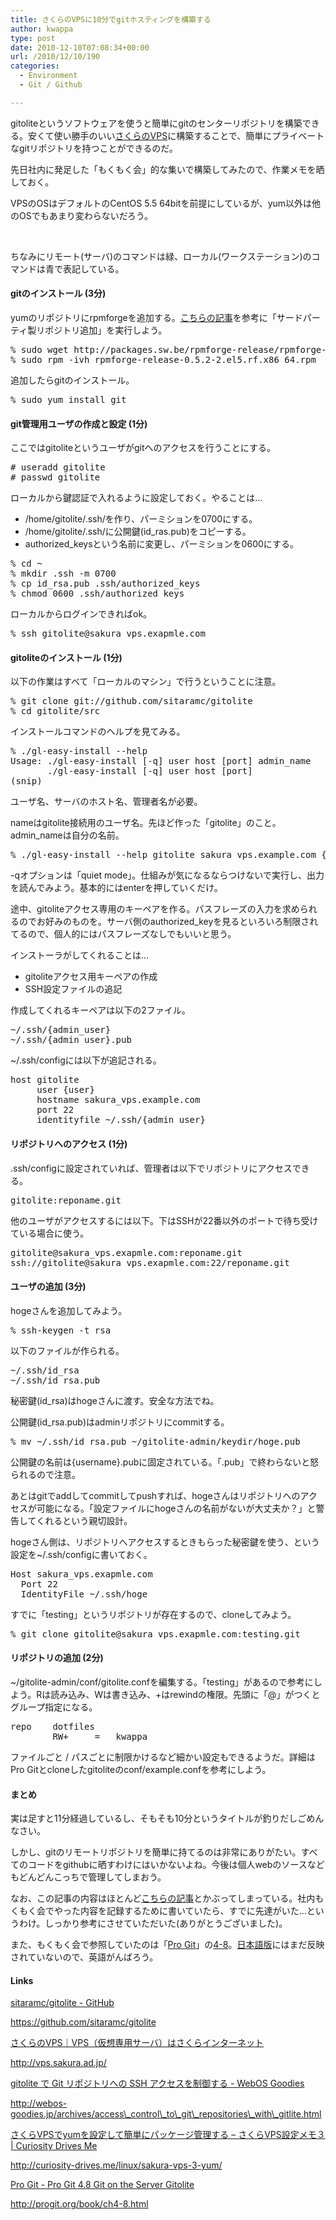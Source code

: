 ```yaml
---
title: さくらのVPSに10分でgitホスティングを構築する
author: kwappa
type: post
date: 2010-12-10T07:08:34+00:00
url: /2010/12/10/190
categories:
  - Environment
  - Git / Github

---
```

gitoliteというソフトウェアを使うと簡単にgitのセンターリポジトリを構築できる。安くて使い勝手のいい<a href="http://vps.sakura.ad.jp/" target="_blank">さくらのVPS</a>に構築することで、簡単にプライベートなgitリポジトリを持つことができるのだ。

先日社内に発足した「もくもく会」的な集いで構築してみたので、作業メモを晒しておく。

VPSのOSはデフォルトのCentOS 5.5 64bitを前提にしているが、yum以外は他のOSでもあまり変わらないだろう。

&nbsp; &nbsp;&nbsp; &nbsp;&nbsp; &nbsp;&nbsp; &nbsp;&nbsp; &nbsp;&nbsp; &nbsp;&nbsp; &nbsp;&nbsp; &nbsp;&nbsp; &nbsp;&nbsp; &nbsp;&nbsp; &nbsp;&nbsp; &nbsp;&nbsp; &nbsp;&nbsp; &nbsp;&nbsp; &nbsp;&nbsp; &nbsp;&nbsp; &nbsp;&nbsp; &nbsp;&nbsp; &nbsp;&nbsp; &nbsp;&nbsp; &nbsp;&nbsp; &nbsp;&nbsp; &nbsp;&nbsp; &nbsp;

<!--more-->

ちなみにリモート(サーバ)のコマンドは緑、ローカル(ワークステーション)のコマンドは青で表記している。

#### gitのインストール (3分)

yumのリポジトリにrpmforgeを追加する。<a href="http://curiosity-drives.me/linux/sakura-vps-3-yum/" target="_blank">こちらの記事</a>を参考に「サードパーティ製リポジトリ追加」を実行しよう。

<pre class="code con_sv">% sudo wget http://packages.sw.be/rpmforge-release/rpmforge-release-0.5.2-2.el5.rf.x86_64.rpm<br />% sudo rpm -ivh rpmforge-release-0.5.2-2.el5.rf.x86_64.rpm</pre>

追加したらgitのインストール。

<pre class="code con_sv">% sudo yum install git</pre>

#### git管理用ユーザの作成と設定 (1分)

ここではgitoliteというユーザがgitへのアクセスを行うことにする。

<pre class="code con_sv"># useradd gitolite<br /># passwd gitolite</pre>

ローカルから鍵認証で入れるように設定しておく。やることは…

  * /home/gitolite/.ssh/を作り、パーミションを0700にする。
  * /home/gitolite/.ssh/に公開鍵(id_ras.pub)をコピーする。
  * authorized_keysという名前に変更し、パーミションを0600にする。

<pre class="code con_sv">% cd ~<br />% mkdir .ssh -m 0700<br />% cp id_rsa.pub .ssh/authorized_keys<br />% chmod 0600 .ssh/authorized_keys</pre>

ローカルからログインできればok。

<pre class="code con_cl">% ssh gitolite@sakura_vps.exapmle.com</pre>

#### gitoliteのインストール (1分)

以下の作業はすべて「ローカルのマシン」で行うということに注意。

<pre class="code con_cl">% git clone git://github.com/sitaramc/gitolite<br />% cd gitolite/src</pre>

インストールコマンドのヘルプを見てみる。

<pre class="code con_cl">% ./gl-easy-install --help<br />Usage: ./gl-easy-install [-q] user host [port] admin_name&nbsp; &nbsp;&nbsp; # install<br />&nbsp; &nbsp;&nbsp; &nbsp; ./gl-easy-install [-q] user host [port]&nbsp; &nbsp;&nbsp; &nbsp;&nbsp; &nbsp;&nbsp; &nbsp;&nbsp; &nbsp; # upgrade<br />(snip)</pre>

ユーザ名、サーバのホスト名、管理者名が必要。

nameはgitolite接続用のユーザ名。先ほど作った「gitolite」のこと。admin_nameは自分の名前。

<pre class="code con_cl">% ./gl-easy-install --help gitolite sakura_vps.example.com {admin_name}</pre>

-qオプションは「quiet mode」。仕組みが気になるならつけないで実行し、出力を読んでみよう。基本的にはenterを押していくだけ。

途中、gitoliteアクセス専用のキーペアを作る。パスフレーズの入力を求められるのでお好みのものを。サーバ側のauthorized_keyを見るといろいろ制限されてるので、個人的にはパスフレーズなしでもいいと思う。

インストーラがしてくれることは…

  * gitoliteアクセス用キーペアの作成
  * SSH設定ファイルの追記

作成してくれるキーペアは以下の2ファイル。

<pre class="code">~/.ssh/{admin_user}<br />~/.ssh/{admin_user}.pub</pre>

~/.ssh/configには以下が追記される。

<pre class="code">host gitolite<br />&nbsp; &nbsp;&nbsp; user {user}<br />&nbsp; &nbsp;&nbsp; hostname sakura_vps.example.com<br />&nbsp; &nbsp;&nbsp; port 22<br />&nbsp; &nbsp;&nbsp; identityfile ~/.ssh/{admin_user}</pre>

#### リポジトリへのアクセス (1分)

.ssh/configに設定されていれば、管理者は以下でリポジトリにアクセスできる。

<pre class="code">gitolite:reponame.git</pre>

他のユーザがアクセスするには以下。下はSSHが22番以外のポートで待ち受けている場合に使う。

<pre class="code">gitolite@sakura_vps.exapmle.com:reponame.git<br />ssh://gitolite@sakura_vps.exapmle.com:22/reponame.git</pre>

#### ユーザの追加 (3分)

hogeさんを追加してみよう。

<pre class="code con_cl">% ssh-keygen -t rsa</pre>

以下のファイルが作られる。

<pre class="code">~/.ssh/id_rsa<br />~/.ssh/id_rsa.pub</pre>

秘密鍵(id_rsa)はhogeさんに渡す。安全な方法でね。

公開鍵(id_rsa.pub)はadminリポジトリにcommitする。

<pre class="code con_cl">% mv ~/.ssh/id_rsa.pub ~/gitolite-admin/keydir/hoge.pub</pre>

公開鍵の名前は{username}.pubに固定されている。「.pub」で終わらないと怒られるので注意。

あとはgitでaddしてcommitしてpushすれば、hogeさんはリポジトリへのアクセスが可能になる。「設定ファイルにhogeさんの名前がないが大丈夫か？」と警告してくれるという親切設計。

hogeさん側は、リポジトリへアクセスするときもらった秘密鍵を使う、という設定を~/.ssh/configに書いておく。

<pre class="code">Host sakura_vps.exapmle.com<br />&nbsp; Port 22<br />&nbsp; IdentityFile ~/.ssh/hoge</pre>

すでに「testing」というリポジトリが存在するので、cloneしてみよう。

<pre class="code con_cl">% git clone gitolite@sakura_vps.exapmle.com:testing.git</pre>

#### リポジトリの追加 (2分)

~/gitolite-admin/conf/gitolite.confを編集する。「testing」があるので参考にしよう。Rは読み込み、Wは書き込み、+はrewindの権限。先頭に「@」がつくとグループ指定になる。

<pre class="code">repo&nbsp; &nbsp; dotfiles<br />&nbsp; &nbsp;&nbsp; &nbsp;&nbsp; RW+&nbsp; &nbsp;&nbsp; =&nbsp; &nbsp;kwappa</pre>

ファイルごと / パスごとに制限かけるなど細かい設定もできるようだ。詳細はPro Gitとcloneしたgitoliteのconf/example.confを参考にしよう。

#### まとめ

実は足すと11分経過しているし、そもそも10分というタイトルが釣りだしごめんなさい。

しかし、gitのリモートリポジトリを簡単に持てるのは非常にありがたい。すべてのコードをgithubに晒すわけにはいかないよね。今後は個人webのソースなどもどんどんこっちで管理してしまおう。

なお、この記事の内容はほとんど<a href="http://webos-goodies.jp/archives/access_control_to_git_repositories_with_gitlite.html" target="_blank">こちらの記事</a>とかぶってしまっている。社内もくもく会でやった内容を記録するために書いていたら、すでに先達がいた…というわけ。しっかり参考にさせていただいた(ありがとうございました)。

また、もくもく会で参照していたのは「<a href="http://progit.org/book/" target="_blank">Pro Git</a>」の<a href="http://progit.org/book/ch4-8.html" target="_blank">4-8</a>。<a href="http://progit.org/book/ja/" target="_blank">日本語版</a>にはまだ反映されていないので、英語がんばろう。

#### Links

<a href="https://github.com/sitaramc/gitolite" target="_blank">sitaramc/gitolite - GitHub</a>
  
https://github.com/sitaramc/gitolite

<a href="http://vps.sakura.ad.jp/" target="_blank">さくらのVPS｜VPS（仮想専用サーバ）はさくらインターネット</a>
  
http://vps.sakura.ad.jp/

<a href="http://webos-goodies.jp/archives/access_control_to_git_repositories_with_gitlite.html" target="_blank">gitolite で Git リポジトリへの SSH アクセスを制御する - WebOS Goodies</a>
  
http://webos-goodies.jp/archives/access\_control\_to\_git\_repositories\_with\_gitlite.html

<a href="http://curiosity-drives.me/linux/sakura-vps-3-yum/" target="_blank">さくらVPSでyumを設定して簡単にパッケージ管理する – さくらVPS設定メモ３ | Curiosity Drives Me</a>
  
http://curiosity-drives.me/linux/sakura-vps-3-yum/

<a href="http://progit.org/book/ch4-8.html" target="_blank">Pro Git - Pro Git 4.8 Git on the Server Gitolite</a>
  
http://progit.org/book/ch4-8.html

&nbsp; &nbsp;&nbsp; &nbsp;&nbsp; &nbsp;
